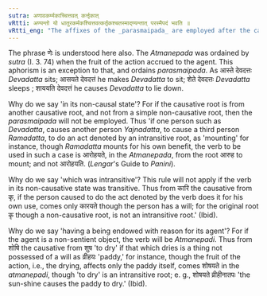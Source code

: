 ```yaml
---
sutra: अणावकर्म्मकाच्चित्तवत् कर्त्तृकात्
vRtti: अण्यन्तो यो धातुरकर्मकश्चित्तवत्कर्तृकश्चतस्माद्ण्यन्तात् परस्मैपदं भवति ॥
vRtti_eng: "The affixes of the _parasmaipada_ are employed after the causal of that verb, which in its non-causal state was intransitive and had a being endowed with reason for its agent; even when the fruit of the action accrues to the agent."
---
```

The phrase णेः is understood here also. The _Atmanepada_ was ordained by _sutra_ (I. 3. 74) when the fruit of the action accrued to the agent. This aphorism is an exception to that, and ordains _parasmaipada_. As आस्ते देवदत्तः _Devadatta_ sits; आसयते देवदत्तं he makes _Devadatta_ to sit; शेते देवदत्तः _Devadatta_ sleeps ; शाययति देवदत्तं he causes _Devadatta_ to lie down.

Why do we say 'in its non-causal state'? For if the causative root is from another causative root, and not from a simple non-causative root, then the _parasmaipada_ will not be employed. Thus 'if one person such as _Devadatta_, causes another person _Yajnadatta_, to cause a third person _Ramadatta_, to do an act denoted by an intransitive root, as 'mounting' for instance, though _Ramadatta_ mounts for his own benefit, the verb to be used in such a case is आरोहयते, in the _Atmanepada_, from the root  आरुह to mount; and not आरोहयति. (_Lengar_'s Guide to _Panini_).

Why do we say 'which was intransitive'? This rule will not apply if the verb in its non-causative state was transitive. Thus from कारि the causative from कृ, if the person caused to do the act denoted by the verb does it for his own use, comes only कारयते though the person has a will; for the original root कृ though a non-causative root, is not an intransitive root.' (Ibid).

Why do we say 'having a being endowed with reason for its agent'? For if the agent is a non-sentient object, the verb will be _Atmanepadi_. Thus from शोषि the causative from शुष 'to dry' if that which dries is a thing not possessed of a will as व्रीहयः 'paddy,' for instance, though the fruit of the action, i.e., the drying, affects only the paddy itself, comes शोषयते in the _atmanepadi_, though 'to dry' is an intransitive root; e. g., शोषयते व्रीहीनातपः 'the sun-shine causes the paddy to dry.' (Ibid).  
